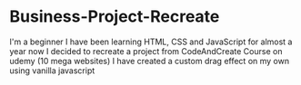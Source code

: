 # Business-Project-Recreate
I'm a beginner I have been learning HTML, CSS and JavaScript for almost a year now
I decided to recreate a project from CodeAndCreate Course on udemy (10 mega websites)
I have created a custom drag effect on my own using vanilla javascript
